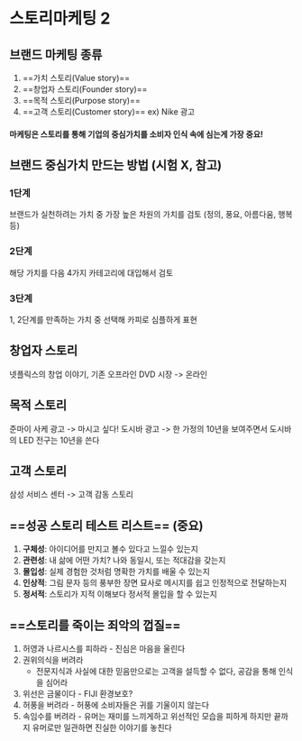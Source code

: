 # 스토리마케팅 2
## 브랜드 마케팅 종류
1. ==가치 스토리(Value story)==  
2. ==창업자 스토리(Founder story)==  
3. ==목적 스토리(Purpose story)==  
4. ==고객 스토리(Customer story)==
ex) Nike 광고
#### 마케팅은 스토리를 통해 기업의 중심가치를 소비자 인식 속에 심는게 가장 중요!
## 브랜드 중심가치 만드는 방법 (시험 X, 참고)
### 1단계
브랜드가 실천하려는 가치 중 가장 높은 차원의 가치를 검토 (정의, 풍요, 아름다움, 행복 등)
### 2단계
해당 가치를 다음 4가지 카테고리에 대입해서 검토
### 3단계
1, 2단계를 만족하는 가치 중 선택해 카피로 심플하게 표현
## 창업자 스토리
넷플릭스의 창업 이야기, 기존 오프라인 DVD 시장 -> 온라인
## 목적 스토리
준마이 사케 광고 -> 마시고 싶다!
도시바 광고 -> 한 가정의 10년을 보여주면서 도시바의 LED 전구는 10년을 쓴다
## 고객 스토리
삼성 서비스 센터 -> 고객 감동 스토리
## ==성공 스토리 테스트 리스트== (중요)
1. **구체성**: 아이디어를 만지고 볼수 있다고 느낄수 있는지
2. **관련성**: 내 삶에 어떤 가치? 나와 동일시, 또는 적대감을 갖는지
3. **몰입성**: 실제 경험한 것처럼 명확한 가치를 배울 수 있는지
4. **인상적**: 그림 문자 등의 풍부한 장면 묘사로 메시지를 쉽고 인정적으로 전달하는지
5. **정서적**: 스토리가 지적 이해보다 정서적 몰입을 할 수 있는지
## ==스토리를 죽이는 죄악의 껍질==
1. 허영과 나르시스를 피하라 - 진심은 마음을 울린다
2. 권위의식을 버려라 
   - 전문지식과 사실에 대한 믿음만으로는 고객을 설득할 수 없다, 공감을 통해 인식을 심어라
3. 위선은 금물이다 - FIJI 환경보호?
4. 허풍을 버려라 - 허풍에 소비자들은 귀를 기울이지 않는다
5. 속임수를 버려라 - 유머는 재미를 느끼게하고 위선적인 모습을 피하게 하지만 끝까지 유머로만 일관하면 진실한 이야기를 놓친다